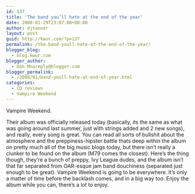 ```yaml
---
id: 137
title: 'The band you’ll hate at the end of the year'
date: 2008-01-29T23:07:00+00:00
author: djtanner
layout: post
guid: http://kwur.com/?p=137
permalink: /the-band-youll-hate-at-the-end-of-the-year/
blogger_blog:
  - blog.kwur.com
blogger_author:
  - Dan Mnoreply@blogger.com
blogger_permalink:
  - /2008/01/band-youll-hate-at-end-of-year.html
categories:
  - CD reviews
  - Vampire Weekend
---
```

<div class="pf-content">
  <p>
    Vampire Weekend.
  </p>
  
  <p>
    Their album was officially released today (basically, its the same as what was going around last summer, just with strings added and 2 new songs), and really, every song is great. You can read all sorts of bullshit about the atmosphere and the preppiness-hipster battle thats deep within the album on pretty much all of the big music blogs today, but there isn’t really a clunker to be found on the album (M79 comes the closest). Here’s the thing though, they’re a bunch of preppy, Ivy League dudes, and the album isn’t that far separated from OAR-esque jam band douchiness (separated just enough to be great). Vampire Weekend is going to be everywhere. It’s only a matter of time before the backlash comes, and in a big way too. Enjoy the album while you can, there’s a lot to enjoy.
  </p>
</div>